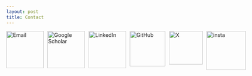 ```yaml
---
layout: post
title: Contact
---
```

 <!-- <p>E-mail: erencuruk@gmail.com</p>-->

<!--<p>Phone: +90 (232) 311 53 09</p>-->

<div style="display: flex; gap: 10px;">
  <a href="mailto:erencuruk@gmail.com">
    <img src="{{ site.baseurl }}/assets/images/email.png" alt="Email" width="100"/>
  </a>
  <a href="https://scholar.google.com/citations?hl=en&authuser=1&user=b_KYI84AAAAJ">
    <img src="{{ site.baseurl }}/assets/images/Gscholar.png" alt="Google Scholar" width="100"/>
  </a>
  <a href="https://www.linkedin.com/in/eren-y%C4%B1ld%C4%B1z-3376b5101/">
    <img src="{{ site.baseurl }}/assets/images/linkedin.png" alt="LinkedIn" width="100"/>
  </a>
  <a href="https://github.com/erenyildiz33/">
    <img src="{{ site.baseurl }}/assets/images/github-logo_1.png" alt="GitHub" width="95"/>
  </a>
    <a href="https://x.com/erencuruk/">
    <img src="{{ site.baseurl }}/assets/images/X.png" alt="X" width="90"/>
  </a>
    <a href="https://x.com/erencuruk/">
    <img src="{{ site.baseurl }}/assets/images/instagram.png" alt="insta" width="105"/>
  </a>
</div>
